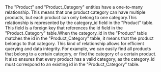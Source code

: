 The "Product" and "Product_Category" entities have a one-to-many relationship. This means that one product category can have multiple products, but each product can only belong to one category.This relationship is represented by the category_id field in the "Product" table. This field is a foreign key that references the id field in the "Product_Category" table.When the category_id in the "Product" table matches the id in the "Product_Category" table, it means that the product belongs to that category.
This kind of relationship allows for efficient querying and data integrity. For example, we can easily find all products that belong to a certain category, or find the category of a certain product. It also ensures that every product has a valid category, as the category_id must correspond to an existing id in the "Product_Category" table.